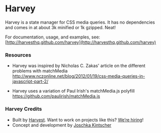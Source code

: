 # Harvey

Harvey is a state manager for CSS media queries. It has no dependencies and comes in at about 3k minified or 1k gzipped. Neat!

For documentation, usage, and examples, see:
[http://harvesthq.github.com/harvey](http://harvesthq.github.com/harvey)


### Resources

* Harvey was inspired by Nicholas C. Zakas' article on the different problems with matchMedia
  http://www.nczonline.net/blog/2012/01/19/css-media-queries-in-javascript-part-2/

* Harvey uses a variation of Paul Irish's matchMedia.js polyfill
  https://github.com/paulirish/matchMedia.js


### Harvey Credits

- Built by [Harvest](http://www.getharvest.com/). Want to work on projects like this? [We’re hiring](http://www.getharvest.com/careers)!
- Concept and development by [Joschka Kintscher](http://joschka.kintscher.me/)
